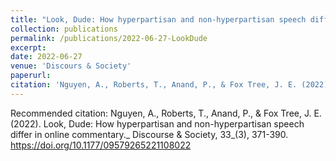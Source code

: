 ```yaml
---
title: "Look, Dude: How hyperpartisan and non-hyperpartisan speech differ in online commentary"
collection: publications
permalink: /publications/2022-06-27-LookDude
excerpt: 
date: 2022-06-27
venue: 'Discours & Society'
paperurl: 
citation: 'Nguyen, A., Roberts, T., Anand, P., & Fox Tree, J. E. (2022). Look, Dude: How hyperpartisan and non-hyperpartisan speech differ in online commentary._ Discourse & Society, 33_(3), 371-390. https://doi.org/10.1177/09579265221108022'
---
```


Recommended citation: Nguyen, A., Roberts, T., Anand, P., & Fox Tree, J. E. (2022). Look, Dude: How hyperpartisan and non-hyperpartisan speech differ in online commentary._ Discourse & Society, 33_(3), 371-390. https://doi.org/10.1177/09579265221108022

